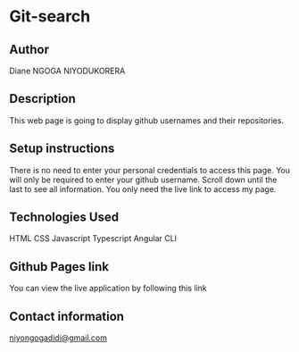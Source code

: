 # Git-search
## Author
Diane NGOGA NIYODUKORERA

## Description
This web page is going to display github usernames and their repositories.

## Setup instructions
There is no need to enter your personal credentials to access this page.
You will only be required to enter your github username.
Scroll down until the last to see all information.
You only need the live link to access my page.

## Technologies Used
HTML
CSS
Javascript
Typescript
Angular CLI

## Github Pages link
You can view the live application by following this link 

## Contact information
niyongogadidi@gmail.com

